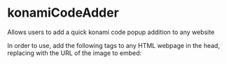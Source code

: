 # konamiCodeAdder
Allows users to add a quick konami code popup addition to any website

In order to use, add the following tags to any HTML webpage in the head, replacing <myImageURL> with the URL of the image to embed:
<script src="https://raw.githubusercontent.com/Watermelon876/konamiCodeAdder/master/konamiCode.js"></script>
<script>
var konamiImage = new codeImagePair(konami, <myImageURL>);
</script>

